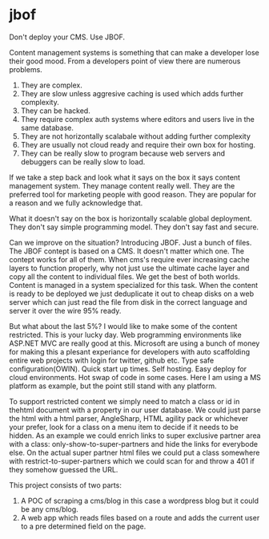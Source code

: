 # jbof
Don't deploy your CMS. Use JBOF.

Content management systems is something that can make a developer lose their good mood. From a developers point of view there are numerous problems. 

  1. They are complex. 
  2. They are slow unless aggresive caching is used which adds further complexity.
  3. They can be hacked.
  4. They require complex auth systems where editors and users live in the same database.
  5. They are not horizontally scalabale without adding further complexity
  6. They are usually not cloud ready and require their own box for hosting.
  7. They can be really slow to program because web servers and debuggers can be really slow to load.


If we take a step back and look what it says on the box it says content management system. They manage content really well. They are the preferred tool for marketing people with good reason. They are popular for a reason and we fully acknowledge that. 

What it doesn't say on the box is horizontally scalable global deployment. They don't say simple programming model. They don't say fast and secure.

Can we improve on the situation? Introducing JBOF. Just a bunch of files. The JBOF contept is based on a CMS. It doesn't matter which one. The contept works for all of them. When cms's require ever increasing cache layers to function properly, why not just use the ultimate cache layer and copy all the content to individual files. We get the best of both worlds. Content is managed in a system specialized for this task. When the content is ready to be deployed we just deduplicate it out to cheap disks on a web server which can just read the file from disk in the correct language and server it over the wire 95% ready.

But what about the last 5%? I would like to make some of the content restricted. This is your lucky day. Web programming environments like ASP.NET MVC are really good at this. Microsoft are using a bunch of money for making this a plesant experiance for developers with auto scaffolding entire web projects with login for twitter, github etc. Type safe configuration(OWIN). Quick start up times. Self hosting. Easy deploy for cloud environments. Hot swap of code in some cases. Here I am using a MS platform as example, but the point still stand with any platform.

To support restricted content we simply need to match a class or id in thehtml  document with a property in our user database. We could just parse the html with a html parser, AngleSharp, HTML agility pack or whichever your prefer, look for a class on a menu item to decide if it needs to be hidden. As an example we could enrich links to super exclusive partner area with a class: only-show-to-super-partners and hide the links for everybode else. On the actual super partner html files we could put a class somewhere with restrict-to-super-partners which we could scan for and throw a 401 if they somehow guessed the URL.

This project consists of two parts:
  1. A POC of scraping a cms/blog in this case a wordpress blog but it could be any cms/blog. 
  2. A web app which reads files based on a route and adds the current user to a pre determined field on the page.

